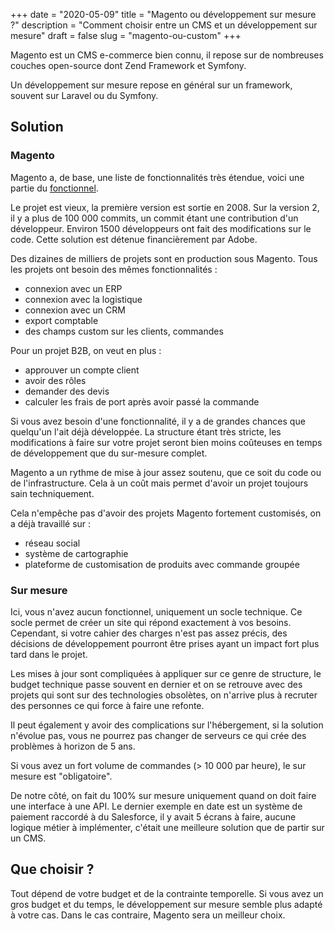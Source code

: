 +++
date = "2020-05-09"
title = "Magento ou développement sur mesure ?"
description = "Comment choisir entre un CMS et un développement sur mesure"
draft = false
slug = "magento-ou-custom"
+++

Magento est un CMS e-commerce bien connu, il repose sur de nombreuses couches open-source dont Zend Framework et Symfony.

Un développement sur mesure repose en général sur un framework, souvent sur Laravel ou du Symfony.

## Solution

### Magento

Magento a, de base, une liste de fonctionnalités très étendue, voici une partie du [fonctionnel](/ecommerce/cms/magento/fonctionnel/).

Le projet est vieux, la première version est sortie en 2008. Sur la version 2, il y a plus de 100 000 commits, un commit étant une contribution d'un développeur. 
Environ 1500 développeurs ont fait des modifications sur le code. Cette solution est détenue financièrement par Adobe.

Des dizaines de milliers de projets sont en production sous Magento. Tous les projets ont besoin des mêmes fonctionnalités :

- connexion avec un ERP
- connexion avec la logistique
- connexion avec un CRM
- export comptable
- des champs custom sur les clients, commandes

Pour un projet B2B, on veut en plus :

- approuver un compte client
- avoir des rôles
- demander des devis
- calculer les frais de port après avoir passé la commande

Si vous avez besoin d'une fonctionnalité, il y a de grandes chances que quelqu'un l'ait déjà développée. 
La structure étant très stricte, les modifications à faire sur votre projet seront bien moins coûteuses en temps de développement que du sur-mesure complet.

Magento a un rythme de mise à jour assez soutenu, que ce soit du code ou de l'infrastructure. Cela à un coût mais permet d'avoir un projet toujours sain techniquement.

Cela n'empêche pas d'avoir des projets Magento fortement customisés, on a déjà travaillé sur :

- réseau social
- système de cartographie
- plateforme de customisation de produits avec commande groupée

### Sur mesure

Ici, vous n'avez aucun fonctionnel, uniquement un socle technique. Ce socle permet de créer un site qui répond exactement à vos besoins.
Cependant, si votre cahier des charges n'est pas assez précis, des décisions de développement pourront être prises ayant un impact fort plus tard dans le projet.

Les mises à jour sont compliquées à appliquer sur ce genre de structure, le budget technique passe souvent en dernier 
et on se retrouve avec des projets qui sont sur des technologies obsolètes, on n'arrive plus à recruter des personnes ce
qui force à faire une refonte.

Il peut également y avoir des complications sur l'hébergement, si la solution n'évolue pas, vous ne pourrez pas changer de serveurs ce qui crée des problèmes à horizon de 5 ans.

Si vous avez un fort volume de commandes (> 10 000 par heure), le sur mesure est "obligatoire".

De notre côté, on fait du 100% sur mesure uniquement quand on doit faire une interface à une API. Le dernier exemple en 
date est un système de paiement raccordé à du Salesforce, il y avait 5 écrans à faire, aucune logique métier à implémenter,
c'était une meilleure solution que de partir sur un CMS.

## Que choisir ?

Tout dépend de votre budget et de la contrainte temporelle. Si vous avez un gros budget et du temps, le développement sur mesure semble plus adapté à votre cas.
Dans le cas contraire, Magento sera un meilleur choix.

